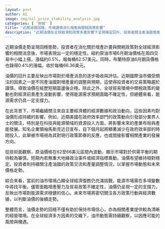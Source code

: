```yaml
---
layout: post
author: AI
image: img/oil_price_stability_analysis.jpg
categories: [ '財經' ]
title: "近期油價回穩，市場謹慎消化增產與關稅政策影響"
description: "近期油價在全球經濟和政策多重影響下呈現穩定回升，投資者關注產油國增產調整及貿易政策動向，市場信心逐步修復，預期在無重大風險情況下價格將保持相對穩定。"
---
```

近期油價走勢呈現回穩態勢，投資者在消化關於增產計畫與關稅政策對全球經濟影響的相關消息後，市場表現出一定的穩定性。紐約原油市場6月期油價格在周四交易中小幅上揚，漲幅約0.5%，報每桶62.57美元。同時，布蘭特原油6月期貨價格也錄得0.4%的漲幅，收於每桶66.36美元。

油價的回升主要反映出市場對於增產消息的逐步吸收與評估。近期國際油市備受關注的因素之一是不同產油國對增產量的調整與預期，這使得投資者的交易策略趨於謹慎，導致油價在經歷短期震盪後企穩。除此之外，全球貿易環境中關稅政策的變動也對經濟前景產生波動影響，使得能源需求預期面臨不確定性，但總體來看，能源需求仍具一定支撐力。

在此背景下，市場繼續關注來自主要經濟體的經濟數據和政治動向，這些因素均對油價形成持續的影響。例如，近期美國在政府效率部門的政策動向引發部分業界人士的關注，特別是在科技與能源領域的資源投入方面，將影響未來的產業布局與產能發展。知名企業領袖馬斯克近日宣布，自下個月起將顯著減少在政府效率部的時間投入，此舉被市場視為其對現行政策節奏的反應，也或間接影響相關產業的發展方向。

從技術面觀察，原油價格在62至66美元區間內波動，顯示市場對於供需平衡的期待較為審慎。短期內若無重大地緣政治事件或經濟指標異動，油價有望維持相對穩定。投資者則持續關注產油國的政策交流和產量調整情況，以掌握市場動態和未來價格走勢。

綜合來看，當前的油市環境凸顯全球經濟復甦仍充滿挑戰，能源市場需在多項變數中尋找平衡。儘管面臨增產壓力及貿易政策不確定性，油價仍呈現一定的支撐力，反映出市場對能源需求穩健的信心。未來市場將密切關注各方政策行動與經濟數據，以判斷油價的後續走勢。

整體而言，油價走勢的回穩不僅有助於保持市場信心，亦為相關產業提供較為清晰的經營環境。在全球經濟多方因素的交織下，油市動態需持續觀察，以因應可能的風險與機遇。